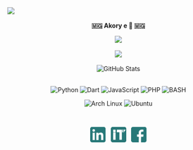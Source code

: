 <img src="https://capsule-render.vercel.app/api?type=waving&color=gradient&height=200&section=header&text=Gaetan+Jonathan&fontSize=32" />
<p align=center>  <strong> 🇲🇬 Akory e 👋 🇲🇬 </strong> <p>

<p align=center>  
  <img src='https://readme-typing-svg.herokuapp.com?font=product+sans&color=06ACBD&center=true&lines=%24%20docker%20exec%20-ti%20arch%20akory.sh;%24%20podman%20exec%20-ti%20arch%20akory.sh&duration=7000'>
</p>


<p align=center>  <strong>
<img src='https://komarev.com/ghpvc/?username=gaetan1903&color=008080'>
</strong> <p>

<div>
  <p align="center">
    <img src="https://github-readme-streak-stats.herokuapp.com?user=gaetan1903&theme=solarized-dark&theme=leafy&ring=047884&sideNums=06ACBD&dates=06ACBD&currStreakNum=06ACBD&currStreakLabel=06ACBD&background=ffffff00&hide_border=true&stroke=ffffff00" alt="GitHub Stats" /> <br/><br/>
  </p>
</div>
  
  
<p align='center'>
  <img alt='Python' src='https://img.shields.io/badge/Python-008080?style=for-the-badge&logo=python&logoColor=white'/>
  <img alt='Dart' src='https://img.shields.io/badge/Dart-008080?style=for-the-badge&logo=dart&logoColor=white'/>
  <img alt='JavaScript' src='https://img.shields.io/badge/JavaScript-008080?style=for-the-badge&logo=javascript&logoColor=white'/>
  <img alt='PHP' src='https://img.shields.io/badge/PHP-008080?style=for-the-badge&logo=php&logoColor=white'/>
  <img alt='BASH' src='https://img.shields.io/badge/bash-008080?style=for-the-badge&logo=linux&logoColor=white'/>

  </p>


<p align='center'>
  <img alt='Arch Linux' src='https://img.shields.io/badge/Arch_Linux-008080?style=for-the-badge&logo=arch-linux&logoColor=white'/>
  <img alt='Ubuntu' src='https://img.shields.io/badge/Ubuntu-008080?style=for-the-badge&logo=ubuntu&logoColor=white'/>
  </br>
<p> 
 <br/>

</div>
<p align=center>
  <a href="https://www.linkedin.com/in/gaetanj/"><img height=35 width=35 src="https://github.com/rootkit7628/rootkit7628/blob/main/img/in.png"></a>
  &nbsp
  <a href="https://gaetan.iteam-s.mg"><img height=35 width=35 src="https://github.com/rootkit7628/rootkit7628/blob/main/img/iteams.png"></a>
  &nbsp
  <a href="https://www.facebook.com/gaetan1903/"><img height=35 width=35 src="https://github.com/rootkit7628/rootkit7628/blob/main/img/facebook.png"></a>
</p>

